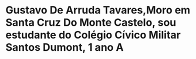 # Gustavo De Arruda Tavares,Moro em Santa Cruz Do Monte Castelo, sou estudante do Colégio Cívico Militar Santos Dumont, 1 ano A
